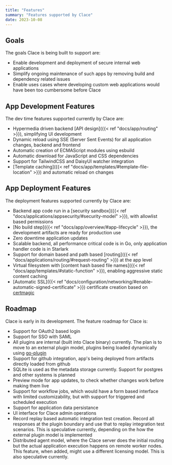 ```yaml
---
title: "Features"
summary: "Features supported by Clace"
date: 2023-10-08
---
```


## Goals

The goals Clace is being built to support are:

- Enable development and deployment of secure internal web applications
- Simplify ongoing maintenance of such apps by removing build and dependency related issues
- Enable uses cases where developing custom web applications would have been too cumbersome before Clace

## App Development Features

The dev time features supported currently by Clace are:

- Hypermedia driven backend [API design]({{< ref "docs/app/routing" >}}), simplifying UI development
- Dynamic reload using SSE (Server Sent Events) for all application changes, backend and frontend
- Automatic creation of ECMAScript modules using esbuild
- Automatic download for JavaScript and CSS dependencies
- Support for TailwindCSS and DaisyUI watcher integration
- [Template caching]({{< ref "docs/app/templates/#template-file-location" >}}) and automatic reload on changes

## App Deployment Features

The deployment features supported currently by Clace are:

- Backend app code run in a [security sandbox]({{< ref "docs/applications/appsecurity/#security-model" >}}), with allowlist based permissions
- [No build step]({{< ref "docs/app/overview/#app-lifecycle" >}}), the development artifacts are ready for production use
- Zero downtime application updates
- Scalable backend, all performance critical code is in Go, only application handler code is in Starlark
- Support for domain based and path based [routing]({{< ref "docs/applications/routing/#request-routing" >}}) at the app level
- Virtual filesystem with [content hash based file names]({{< ref "docs/app/templates/#static-function" >}}), enabling aggressive static content caching
- [Automatic SSL]({{< ref "docs/configuration/networking/#enable-automatic-signed-certificate" >}}) certificate creation based on [certmagic](https://github.com/caddyserver/certmagic)

## Roadmap

Clace is early in its development. The feature roadmap for Clace is:

- Support for OAuth2 based login
- Support for SSO with SAML
- All plugins are internal (built into Clace binary) currently. The plan is to move to an external plugin model, plugins being loaded dynamically using [go-plugin](https://github.com/hashicorp/go-plugin)
- Support for github integration, app's being deployed from artifacts directly loaded from github
- SQLite is used as the metadata storage currently. Support for postgres and other systems is planned
- Preview mode for app updates, to check whether changes work before making them live
- Support for workflow jobs, which would have a form based interface with limited customizability, but with support for triggered and scheduled execution
- Support for application data persistance
- UI interface for Clace admin operations
- Record replay based automatic integration test creation. Record all responses at the plugin boundary and use that to replay integration test scenarios. This is speculative currently, depending on the how the external plugin model is implemented
- Distributed agent model, where the Clace server does the initial routing but the actual application execution happens on remote worker nodes. This feature, when added, might use a different licensing model. This is also speculative currently.
